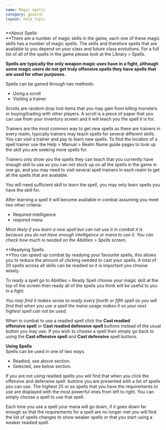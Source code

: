 ```yaml
---
name: Magic spells
category: general
layout: help_topic
---
```

**About Spells  
**There are a number of magic skills in the game, each one of these magic skills has a number of magic spells. The skills and therefore spells that are available to you depend on your class and future class evolutions. For a full list of all of the spells in the game please look at the Library > Spells.

**Spells are typically the only weapon magic uses have in a fight, although some magic users do not get truly offensive spells they have spells that are used for other purposes.**

Spells can be gained through two methods:

*   Using a scroll
*   Visiting a trainer

Scrolls are random drop loot items that you may gain from killing monsters or buying/trading with other players. A scroll is a piece of paper that you can use from your Inventory screen and it will teach you the spell it is for.

Trainers are the most common way to get new spells as there are trainers in every realm, typically trainers may teach spells for several different skills. You can visit a trainer and pay to learn new spells. To find the location of a spell trainer use the Help > Manual > Realm Name guide pages to look up the skill you are seeking more spells for. 

Trainers only show you the spells they can teach that you currently have enough skill to use so you can not stock up on all the spells in the game in one go, and you may need to visit several spell trainers in each realm to get all the spells that are available.

You will need sufficient skill to learn the spell, you may only learn spells you have the skill for.

After learning a spell it will become available in combat assuming you meet two other criteria:

*   Required intelligence
*   required mana

_Most likely if you learn a new spell but can not use it in combat it is because you do not have enough intelligence or mana to use it. You can check how much is needed on the Abilities > Spells screen._

**Readying Spells  
**You can speed up combat by readying your favourite spells, this allows you to reduce the amount of clicking needed to cast your spells. A total of 20 spells across all skills can be readied so it is important you choose wisely.

To ready a spell go to Abilitles > Ready Spell choose your magic skill at the top of the screen then ready all of the spells you think will be useful to you in a fight.

_You may find it makes sense to ready every fourth or fifth spell as you will find that when you use a spell the mana usage makes it so your next highest spell can not be used._

When in combat to use a readied spell click the **Cast readied offensive spell** or **Cast readied defensive spell** buttons instead of the usual button you may use. If you wish to choose a spell then simply go back to using the **Cast offensive spell** and **Cast defensive** spell buttons.

**Using Spells**  
Spells can be used in one of two ways.

*   Readied, see above section.
*   Selected, see below section.

If you are not using readied spells you will find that when you click the offensive and defensive spell  buttons you are presented with a list of spells you can use. The highest 25 or so spells that you have the requirements to use are displayed with the most powerful ones from left to right. You can simply choose a spell to use that spell.

Each time you use a spell your mana will go down, if it goes down far enough so that the requirements for a spell are no longer met you will find the list of spells changes to show weaker spells or that you start using a weaker readied spell.